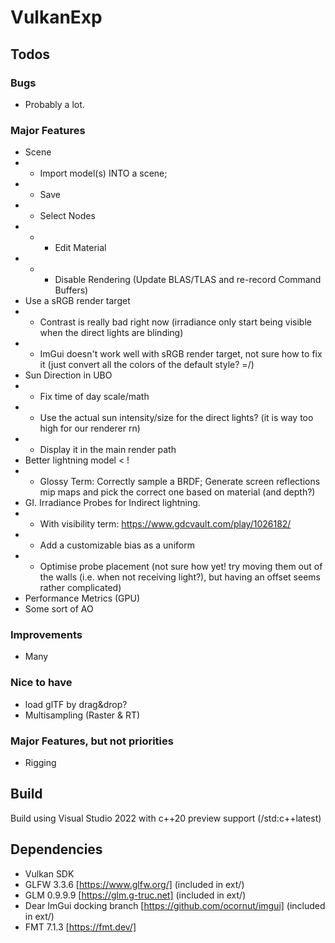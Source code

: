 # VulkanExp

## Todos

### Bugs
  - Probably a lot.

### Major Features
 - Scene
 - - Import model(s) INTO a scene;
 - - Save
 - - Select Nodes
 - - - Edit Material
 - - - Disable Rendering (Update BLAS/TLAS and re-record Command Buffers)
 - Use a sRGB render target
 - - Contrast is really bad right now (irradiance only start being visible when the direct lights are blinding)
 - - ImGui doesn't work well with sRGB render target, not sure how to fix it (just convert all the colors of the default style? =/)
 - Sun Direction in UBO
 - - Fix time of day scale/math
 - - Use the actual sun intensity/size for the direct lights? (it is way too high for our renderer rn)
 - - Display it in the main render path
 - Better lightning model < !
 - - Glossy Term: Correctly sample a BRDF; Generate screen reflections mip maps and pick the correct one based on material (and depth?)
 - GI. Irradiance Probes for Indirect lightning.
 - - With visibility term: https://www.gdcvault.com/play/1026182/
 - - Add a customizable bias as a uniform
 - - Optimise probe placement (not sure how yet! try moving them out of the walls (i.e. when not receiving light?), but having an offset seems rather complicated)
 - Performance Metrics (GPU)
 - Some sort of AO
 
### Improvements 
- Many

### Nice to have
 - load glTF by drag&drop?
 - Multisampling (Raster & RT)

### Major Features, but not priorities
 - Rigging

## Build

Build using Visual Studio 2022 with c++20 preview support (/std:c++latest)

## Dependencies

 - Vulkan SDK
 - GLFW 3.3.6 [https://www.glfw.org/] (included in ext/)
 - GLM 0.9.9.9 [https://glm.g-truc.net] (included in ext/)
 - Dear ImGui docking branch [https://github.com/ocornut/imgui] (included in ext/)
 - FMT 7.1.3 [https://fmt.dev/]